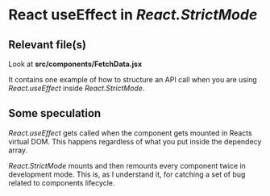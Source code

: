 # React useEffect in *React.StrictMode*
## Relevant file(s)
Look at __src/components/FetchData.jsx__

It contains one example of how to structure an API call
when you are using *React.useEffect* inside *React.StrictMode*.

## Some speculation
*React.useEffect* gets called when the component gets mounted in Reacts virtual DOM.
This happens regardless of what you put inside the dependecy array.

*React.StrictMode* mounts and then remounts every component twice in development mode.
This is, as I understand it, for catching a set of bug related to components lifecycle.